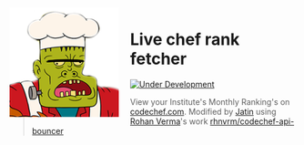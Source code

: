 <img src="images/chefrank.png" align="left" width="192px" height="192px"/>
<img align="left" width="0" height="192px" hspace="10"/>

# Live chef rank fetcher

[![Under Development](https://img.shields.io/badge/under-development-orange.svg)](https://github.com/cezaraugusto/github-template-guidelines)

>View your Institute's Monthly Ranking's on [codechef.com](http://codechef.com).
Modified by <a href="https://github.com/jatin69/">Jatin</a> using <a href="http://rohanverma.net/"> Rohan Verma</a>'s work <a href="https://github.com/rhnvrm/chefrank">rhnvrm/codechef-api-bouncer</a>


